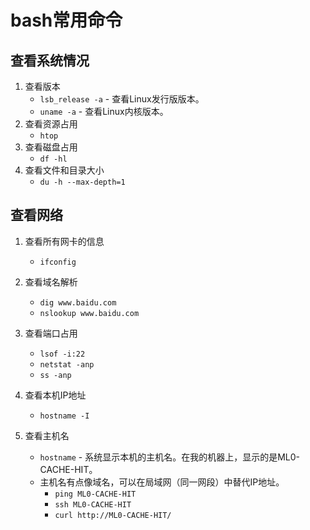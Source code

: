 # bash常用命令

## 查看系统情况
1. 查看版本
    * `lsb_release -a` - 查看Linux发行版版本。
    * `uname -a` - 查看Linux内核版本。
1. 查看资源占用
    * `htop`
1. 查看磁盘占用
    * `df -hl`
1. 查看文件和目录大小
    * `du -h --max-depth=1`

## 查看网络
1. 查看所有网卡的信息
    * `ifconfig`
1. 查看域名解析
    * `dig www.baidu.com`
    * `nslookup www.baidu.com`
1. 查看端口占用
    * `lsof -i:22`
    * `netstat -anp`
    * `ss -anp`
1. 查看本机IP地址
    * `hostname -I`

1. 查看主机名
    * `hostname` - 系统显示本机的主机名。在我的机器上，显示的是ML0-CACHE-HIT。
    * 主机名有点像域名，可以在局域网（同一网段）中替代IP地址。
        * `ping ML0-CACHE-HIT`
        * `ssh ML0-CACHE-HIT`
        * `curl http://ML0-CACHE-HIT/`
